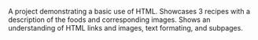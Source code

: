 A project demonstrating a basic use of HTML. Showcases 3 recipes
with a description of the foods and corresponding images. Shows an 
understanding of HTML links and images, text formating, and subpages.